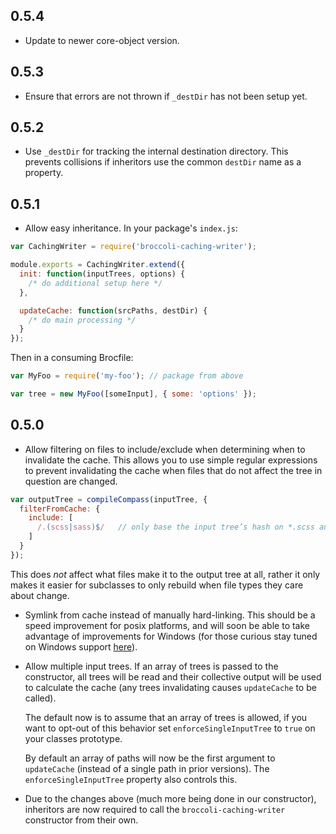 ## 0.5.4

* Update to newer core-object version.

## 0.5.3

* Ensure that errors are not thrown if `_destDir` has not been setup yet.

## 0.5.2

* Use `_destDir` for tracking the internal destination directory. This prevents collisions if inheritors use the common `destDir`
  name as a property.

## 0.5.1

* Allow easy inheritance. In your package's `index.js`:

```javascript
var CachingWriter = require('broccoli-caching-writer');

module.exports = CachingWriter.extend({
  init: function(inputTrees, options) {
    /* do additional setup here */
  },

  updateCache: function(srcPaths, destDir) {
    /* do main processing */
  }
});
```

Then in a consuming Brocfile:

```javascript
var MyFoo = require('my-foo'); // package from above

var tree = new MyFoo([someInput], { some: 'options' });
```

## 0.5.0

* Allow filtering on files to include/exclude when determining when to invalidate the cache. This allows
  you to use simple regular expressions to prevent invalidating the cache when files that do not affect the
  tree in question are changed.

```javascript
var outputTree = compileCompass(inputTree, {
  filterFromCache: {
    include: [
      /.(scss|sass)$/   // only base the input tree’s hash on *.scss and *.sass files
    ]
  }
});
```

  This does _not_ affect what files make it to the output tree at all, rather it only makes it easier
  for subclasses to only rebuild when file types they care about change.

* Symlink from cache instead of manually hard-linking. This should be a speed improvement
  for posix platforms, and will soon be able to take advantage of improvements for Windows
  (for those curious stay tuned on Windows support [here](https://github.com/broccolijs/node-symlink-or-copy/pull/1)).

* Allow multiple input trees. If an array of trees is passed to the constructor, all trees will be read and their collective
  output will be used to calculate the cache (any trees invalidating causes `updateCache` to be called). 

  The default now is to assume that an array of trees is allowed, if you want to opt-out of this behavior set `enforceSingleInputTree`
  to `true` on your classes prototype.

  By default an array of paths will now be the first argument to `updateCache` (instead of a single path in prior versions). The
  `enforceSingleInputTree` property also controls this.

* Due to the changes above (much more being done in our constructor), inheritors are now required to call the `broccoli-caching-writer`
  constructor from their own.
